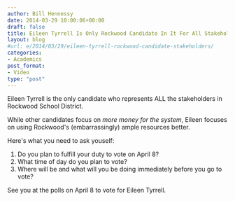 ```yaml
---
author: Bill Hennessy
date: 2014-03-29 10:00:06+00:00
draft: false
title: Eileen Tyrrell Is Only Rockwood Candidate In It For All Stakeholders
layout: blog
#url: e/2014/03/29/eileen-tyrrell-rockwood-candidate-stakeholders/
categories:
- Academics
post_format:
- Video
type: "post"
---
```




Eileen Tyrrell is the only candidate who represents ALL the stakeholders in Rockwood School District.

While other candidates focus on _more money for the system_, Eileen focuses on using Rockwood's (embarrassingly) ample resources better.

Here's what you need to ask youself:




  1. Do you plan to fulfill your duty to vote on April 8?
  2. What time of day do you plan to vote?
  3. Where will be and what will you be doing immediately before you go to vote?




See you at the polls on April 8 to vote for Eileen Tyrrell.
